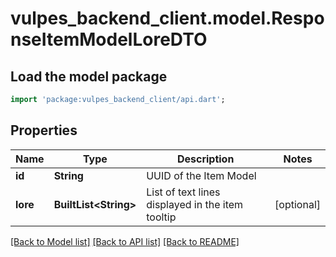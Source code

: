 # vulpes_backend_client.model.ResponseItemModelLoreDTO

## Load the model package
```dart
import 'package:vulpes_backend_client/api.dart';
```

## Properties
Name | Type | Description | Notes
------------ | ------------- | ------------- | -------------
**id** | **String** | UUID of the Item Model | 
**lore** | **BuiltList&lt;String&gt;** | List of text lines displayed in the item tooltip | [optional] 

[[Back to Model list]](../README.md#documentation-for-models) [[Back to API list]](../README.md#documentation-for-api-endpoints) [[Back to README]](../README.md)


